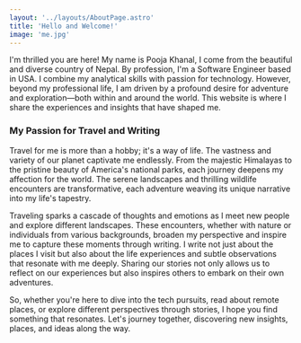 ```yaml
---
layout: '../layouts/AboutPage.astro'
title: 'Hello and Welcome!'
image: 'me.jpg'
---
```



I'm thrilled you are here! My name is Pooja Khanal, I come from the beautiful and diverse country of Nepal. By profession, I'm a Software Engineer based in USA. I combine my analytical skills with passion for technology. However, beyond my professional life, I am driven by a profound desire for adventure and exploration—both within and around the world. This website is where I share the experiences and insights that have shaped me. 


### My Passion for Travel and Writing

Travel for me is more than a hobby; it's a way of life. The vastness and variety of our planet captivate me endlessly. From the majestic Himalayas to the pristine beauty of America's national parks, each journey deepens my affection for the world. The serene landscapes and thrilling wildlife encounters are transformative, each adventure weaving its unique narrative into my life's tapestry.

Traveling sparks a cascade of thoughts and emotions as I meet new people and explore different landscapes. These encounters, whether with nature or individuals from various backgrounds, broaden my perspective and inspire me to capture these moments through writing.  I write not just about the places I visit but also about the life experiences and subtle observations that resonate with me deeply. Sharing our stories not only allows us to reflect on our experiences but also inspires others to embark on their own adventures.

So, whether you're here to dive into the tech pursuits, read about remote places, or explore different perspectives through stories, I hope you find something that resonates. Let's journey together, discovering new insights, places, and ideas along the way. 
